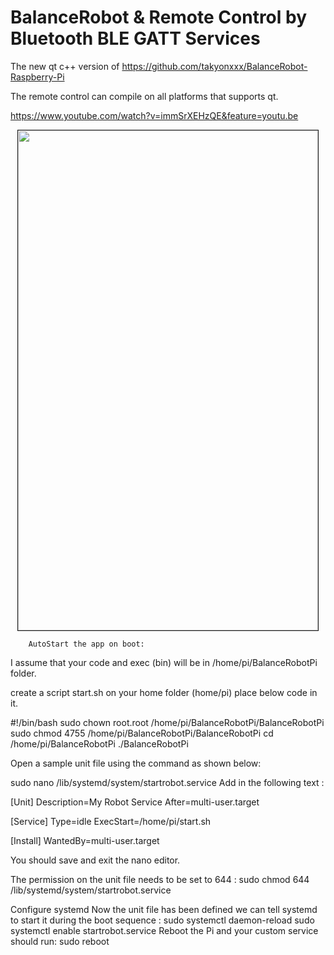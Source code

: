 # BalanceRobot & Remote Control by Bluetooth BLE GATT Services
The new qt c++ version of 
https://github.com/takyonxxx/BalanceRobot-Raspberry-Pi

The remote control can compile on all platforms that supports qt.

https://www.youtube.com/watch?v=immSrXEHzQE&feature=youtu.be

<p align="center"><a href="https://github.com/takyonxxx/BalanceRobotQT-Raspberry/blob/master/remote.JPG">
		<img src="https://github.com/takyonxxx/BalanceRobotQT-Raspberry/blob/master/remote.JPG" 
		name="remote" width="480" height="800" align="bottom" border="1"></a></p>
		
		AutoStart the app on boot:

I assume that your code and exec (bin) will be in /home/pi/BalanceRobotPi folder.

create a script start.sh on your home folder (home/pi)
place below code in it.

#!/bin/bash
sudo chown root.root /home/pi/BalanceRobotPi/BalanceRobotPi
sudo chmod 4755 /home/pi/BalanceRobotPi/BalanceRobotPi
cd /home/pi/BalanceRobotPi
./BalanceRobotPi

Open a sample unit file using the command as shown below:

sudo nano /lib/systemd/system/startrobot.service
Add in the following text :

[Unit]
Description=My Robot Service
After=multi-user.target

[Service]
Type=idle
ExecStart=/home/pi/start.sh

[Install]
WantedBy=multi-user.target

You should save and exit the nano editor.

The permission on the unit file needs to be set to 644 :
sudo chmod 644 /lib/systemd/system/startrobot.service

Configure systemd
Now the unit file has been defined we can tell systemd to start it during the boot sequence :
sudo systemctl daemon-reload
sudo systemctl enable startrobot.service
Reboot the Pi and your custom service should run:
sudo reboot
